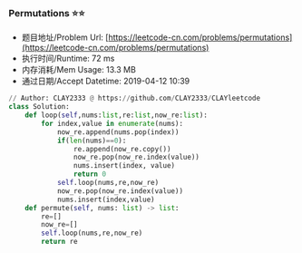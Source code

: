 
### Permutations :star::star:
- 题目地址/Problem Url: [https://leetcode-cn.com/problems/permutations](https://leetcode-cn.com/problems/permutations)
- 执行时间/Runtime: 72 ms 
- 内存消耗/Mem Usage: 13.3 MB
- 通过日期/Accept Datetime: 2019-04-12 10:39
```python
// Author: CLAY2333 @ https://github.com/CLAY2333/CLAYleetcode
class Solution:
    def loop(self,nums:list,re:list,now_re:list):
        for index,value in enumerate(nums):
            now_re.append(nums.pop(index))
            if(len(nums)==0):
                re.append(now_re.copy())
                now_re.pop(now_re.index(value))
                nums.insert(index, value)
                return 0
            self.loop(nums,re,now_re)
            now_re.pop(now_re.index(value))
            nums.insert(index,value)
    def permute(self, nums: list) -> list:
        re=[]
        now_re=[]
        self.loop(nums,re,now_re)
        return re

```
